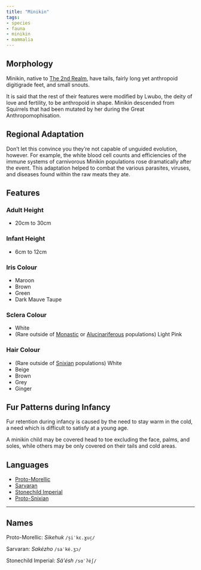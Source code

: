 ```yaml
---
title: "Minikin"
tags:
- species
- fauna
- minikin
- mammalia
---
```

## Morphology
Minikin, native to [The 2nd Realm](locations/2nd-realm/2nd-realm.md), have tails, fairly long yet anthropoid digitigrade feet, and small snouts.

It is said that the rest of their features were modified by Lwubo, the deity of love and fertility, to be anthropoid in shape. Minikin descended from Squirrels that had been mutated by her during the Great Anthropomophisation.

## Regional Adaptation
Don’t let this convince you they’re not capable of unguided evolution, however. For example, the white blood cell counts and efficiencies of the immune systems of carnivorous Minikin populations rose dramatically after the event. This adaptation helped to combat the various parasites, viruses, and diseases found within the raw meats they ate.

## Features
### Adult Height
- 20cm to 30cm

### Infant Height
- 6cm to 12cm

### Iris Colour
- Maroon
- Brown
- Green
- Dark Mauve Taupe

### Sclera Colour
- White
- (Rare outside of [Monastic](cultures/morellic/stonechild-empire/empire-of-the-petrified-child.md) or [Alucinariferous](alucinara/alucinarium.md) populations) Light Pink

### Hair Colour
- (Rare outside of [Snixian](cultures/snixian/snixia/snixia.md) populations) White
- Beige
- Brown
- Grey
- Ginger

## Fur Patterns during Infancy
Fur retention during infancy is caused by the need to stay warm in the cold, a need which is difficult to satisfy at a young age.

A minikin child may be covered head to toe excluding the face, palms, and soles, while others may be only covered on their tails and cold areas.

## Languages
- [Proto-Morellic](languages/morello-rudhiric/morellic/proto-morellic.md)
- [Sarvaran](languages/morello-rudhiric/morellic/sarvaran/sarvaran.md)
- [Stonechild Imperial](languages/morello-rudhiric/morellic/sarvaran/stonechild-imperial/stonechild-imperial.md)
- [Proto-Snixian](languages/snixian/proto-snixian.md)

---
## Names
Proto-Morellic: *Sikehuk* `/s̠iˈkɛ.ɣuc̠/`

Sarvaran: *Sakézho* `/saˈké.ʒɔ/`

Stonechild Imperial: *Sä'ésh* `/sɑˈʔéʃ/`